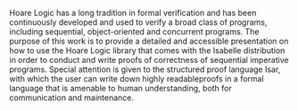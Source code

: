 Hoare Logic has a long tradition in formal verification and has been
continuously developed and used to verify a broad class of programs,
including sequential, object-oriented and concurrent programs.
The purpose of this work is to provide a detailed and  accessible
presentation on how to  use the Hoare Logic library that comes with the Isabelle 
distribution in order to conduct and write proofs of correctness of
sequential imperative programs. Special attention is given to the
structured proof language Isar, with which the user can write
down highly readableproofs in a formal language  that is amenable to human understanding, 
both for communication and maintenance.
